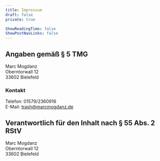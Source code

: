 ```yaml
---
title: Impressum
draft: false
private: true

ShowReadingTime: false
ShowPostNavLinks: false
---
```


## Angaben gemäß § 5 TMG

Marc Mogdanz  
Oberntorwall 12  
33602 Bielefeld

### Kontakt

Telefon: 01579/2360916  
E-Mail: trash@marcmogdanz.de

## Verantwortlich für den Inhalt nach § 55 Abs. 2 RStV

Marc Mogdanz  
Oberntorwall 12  
33602 Bielefeld
